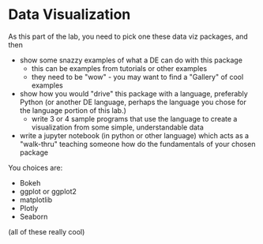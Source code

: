 # Data Visualization

As this part of the lab, you need to pick one these data viz packages, and then

- show some snazzy examples of what a DE can do with this package
  - this can be examples from tutorials or other examples
  - they need to be "wow" - you may want to find a "Gallery" of cool examples
- show how you would "drive" this package with a language, preferably Python (or another DE language, perhaps the language you chose for the language portion of this lab.)
  - write 3 or 4 sample programs that use the language to create a visualization from some simple, understandable data
- write a jupyter notebook (in python or other language) which acts as a "walk-thru" teaching someone how do the fundamentals of your chosen package

You choices are:

- Bokeh 
- ggplot or ggplot2
- matplotlib
- Plotly
- Seaborn

(all of these really cool)
